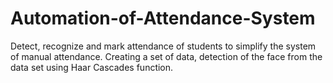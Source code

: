 # Automation-of-Attendance-System
Detect, recognize and mark attendance of students to simplify the system of manual attendance. Creating a set of data, detection of the face from the data set using Haar Cascades function.

